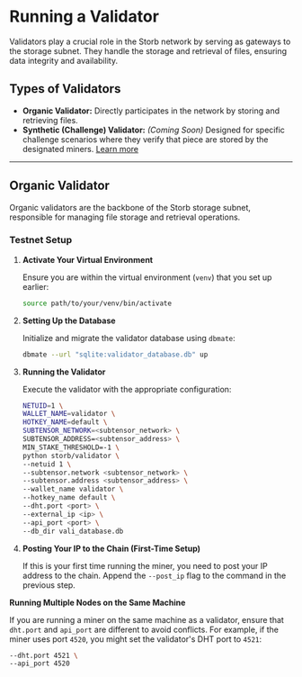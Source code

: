 # Running a Validator

Validators play a crucial role in the Storb network by serving as gateways to the storage subnet. They handle the storage and retrieval of files, ensuring data integrity and availability.

## Types of Validators

- **Organic Validator:** Directly participates in the network by storing and retrieving files.
- **Synthetic (Challenge) Validator:** *(Coming Soon)* Designed for specific challenge scenarios where they verify that piece are stored by the designated miners. [Learn more](https://github.com/fr34kcoders/storb/pull/20)

---

## Organic Validator

Organic validators are the backbone of the Storb storage subnet, responsible for managing file storage and retrieval operations.

### Testnet Setup

1. **Activate Your Virtual Environment**

   Ensure you are within the virtual environment (`venv`) that you set up earlier:

   ```sh
   source path/to/your/venv/bin/activate
   ```

2. **Setting Up the Database**

    Initialize and migrate the validator database using `dbmate`:

    ```bash
    dbmate --url "sqlite:validator_database.db" up
    ```

3. **Running the Validator**

    Execute the validator with the appropriate configuration:

    ```sh
    NETUID=1 \
    WALLET_NAME=validator \
    HOTKEY_NAME=default \
    SUBTENSOR_NETWORK=<subtensor_network> \
    SUBTENSOR_ADDRESS=<subtensor_address> \
    MIN_STAKE_THRESHOLD=-1 \
    python storb/validator \
    --netuid 1 \
    --subtensor.network <subtensor_network> \
    --subtensor.address <subtensor_address> \
    --wallet_name validator \
    --hotkey_name default \
    --dht.port <port> \
    --external_ip <ip> \
    --api_port <port> \
    --db_dir vali_database.db
    ```

4. **Posting Your IP to the Chain (First-Time Setup)**

   If this is your first time running the miner, you need to post your IP address to the chain. Append the `--post_ip` flag to the command in the previous step.

**Running Multiple Nodes on the Same Machine**

   If you are running a miner on the same machine as a validator, ensure that `dht.port` and `api_port` are different to avoid conflicts. For example, if the miner uses port `4520`, you might set the validator's DHT port to `4521`:

   ```sh
   --dht.port 4521 \
   --api_port 4520
   ```
